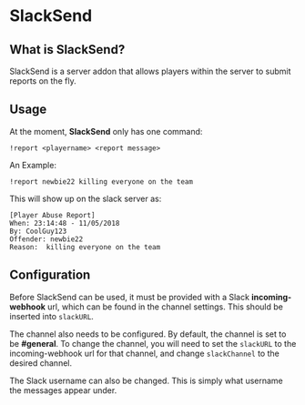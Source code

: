 # SlackSend

## What is SlackSend?
SlackSend is a server addon that allows players within the server to submit reports on the fly.

## Usage
At the moment, **SlackSend** only has one command:
```
!report <playername> <report message>
```

An Example:
```
!report newbie22 killing everyone on the team
```
This will show up on the slack server as:
```
[Player Abuse Report]
When: 23:14:48 - 11/05/2018
By: CoolGuy123
Offender: newbie22
Reason:  killing everyone on the team
```
## Configuration
Before SlackSend can be used, it must be provided with a Slack **incoming-webhook** url, which can be found in the channel settings. This should be inserted into ```slackURL```.

The channel also needs to be configured. By default, the channel is set to be **#general**. To change the channel, you will need to set the ```slackURL``` to the incoming-webhook url for that channel, and change ```slackChannel``` to the desired channel.

The Slack username can also be changed. This is simply what username the messages appear under.
